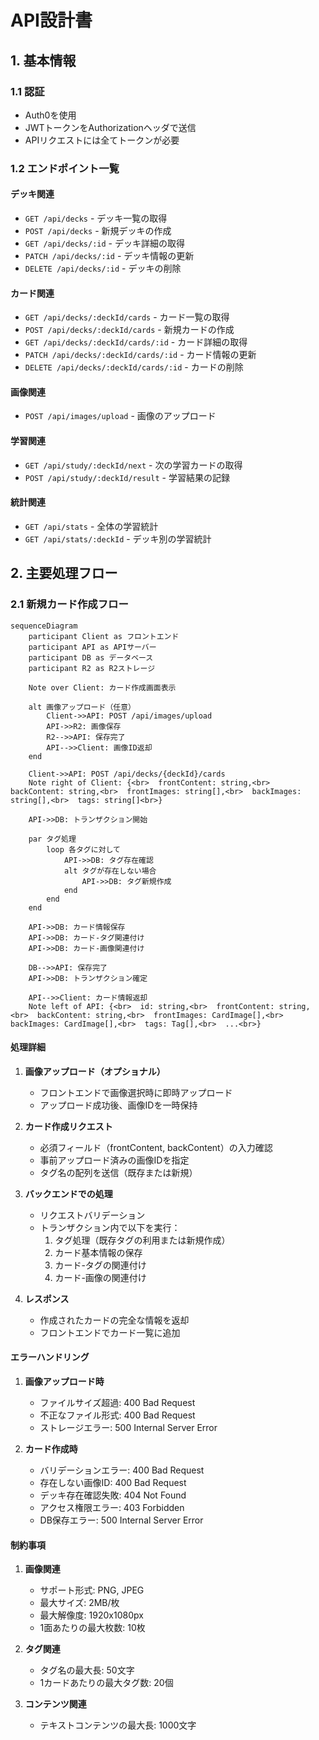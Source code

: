 # API設計書

## 1. 基本情報

### 1.1 認証
- Auth0を使用
- JWTトークンをAuthorizationヘッダで送信
- APIリクエストには全てトークンが必要

### 1.2 エンドポイント一覧

#### デッキ関連
- `GET /api/decks` - デッキ一覧の取得
- `POST /api/decks` - 新規デッキの作成
- `GET /api/decks/:id` - デッキ詳細の取得
- `PATCH /api/decks/:id` - デッキ情報の更新
- `DELETE /api/decks/:id` - デッキの削除

#### カード関連
- `GET /api/decks/:deckId/cards` - カード一覧の取得
- `POST /api/decks/:deckId/cards` - 新規カードの作成
- `GET /api/decks/:deckId/cards/:id` - カード詳細の取得
- `PATCH /api/decks/:deckId/cards/:id` - カード情報の更新
- `DELETE /api/decks/:deckId/cards/:id` - カードの削除

#### 画像関連
- `POST /api/images/upload` - 画像のアップロード

#### 学習関連
- `GET /api/study/:deckId/next` - 次の学習カードの取得
- `POST /api/study/:deckId/result` - 学習結果の記録

#### 統計関連
- `GET /api/stats` - 全体の学習統計
- `GET /api/stats/:deckId` - デッキ別の学習統計 

## 2. 主要処理フロー

### 2.1 新規カード作成フロー

```mermaid
sequenceDiagram
    participant Client as フロントエンド
    participant API as APIサーバー
    participant DB as データベース
    participant R2 as R2ストレージ

    Note over Client: カード作成画面表示

    alt 画像アップロード（任意）
        Client->>API: POST /api/images/upload
        API->>R2: 画像保存
        R2-->>API: 保存完了
        API-->>Client: 画像ID返却
    end

    Client->>API: POST /api/decks/{deckId}/cards
    Note right of Client: {<br>  frontContent: string,<br>  backContent: string,<br>  frontImages: string[],<br>  backImages: string[],<br>  tags: string[]<br>}

    API->>DB: トランザクション開始

    par タグ処理
        loop 各タグに対して
            API->>DB: タグ存在確認
            alt タグが存在しない場合
                API->>DB: タグ新規作成
            end
        end
    end

    API->>DB: カード情報保存
    API->>DB: カード-タグ関連付け
    API->>DB: カード-画像関連付け

    DB-->>API: 保存完了
    API->>DB: トランザクション確定

    API-->>Client: カード情報返却
    Note left of API: {<br>  id: string,<br>  frontContent: string,<br>  backContent: string,<br>  frontImages: CardImage[],<br>  backImages: CardImage[],<br>  tags: Tag[],<br>  ...<br>}
```

#### 処理詳細

1. **画像アップロード（オプショナル）**
   - フロントエンドで画像選択時に即時アップロード
   - アップロード成功後、画像IDを一時保持

2. **カード作成リクエスト**
   - 必須フィールド（frontContent, backContent）の入力確認
   - 事前アップロード済みの画像IDを指定
   - タグ名の配列を送信（既存または新規）

3. **バックエンドでの処理**
   - リクエストバリデーション
   - トランザクション内で以下を実行：
     1. タグ処理（既存タグの利用または新規作成）
     2. カード基本情報の保存
     3. カード-タグの関連付け
     4. カード-画像の関連付け

4. **レスポンス**
   - 作成されたカードの完全な情報を返却
   - フロントエンドでカード一覧に追加

#### エラーハンドリング

1. **画像アップロード時**
   - ファイルサイズ超過: 400 Bad Request
   - 不正なファイル形式: 400 Bad Request
   - ストレージエラー: 500 Internal Server Error

2. **カード作成時**
   - バリデーションエラー: 400 Bad Request
   - 存在しない画像ID: 400 Bad Request
   - デッキ存在確認失敗: 404 Not Found
   - アクセス権限エラー: 403 Forbidden
   - DB保存エラー: 500 Internal Server Error

#### 制約事項

1. **画像関連**
   - サポート形式: PNG, JPEG
   - 最大サイズ: 2MB/枚
   - 最大解像度: 1920x1080px
   - 1面あたりの最大枚数: 10枚

2. **タグ関連**
   - タグ名の最大長: 50文字
   - 1カードあたりの最大タグ数: 20個

3. **コンテンツ関連**
   - テキストコンテンツの最大長: 1000文字 